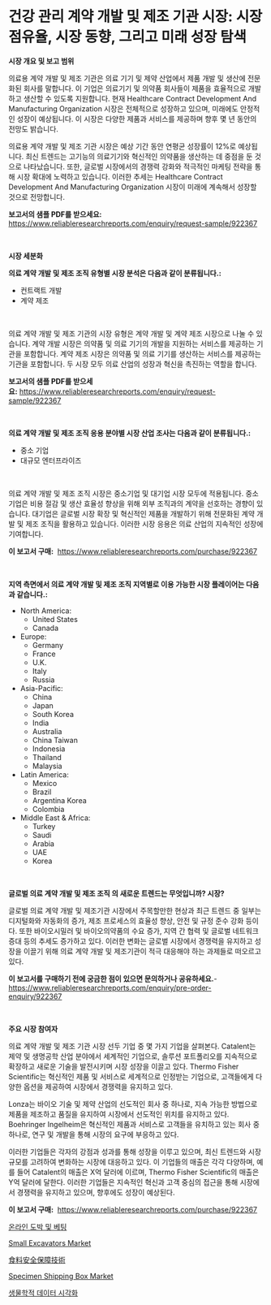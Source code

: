 <p><h1>건강 관리 계약 개발 및 제조 기관 시장: 시장 점유율, 시장 동향, 그리고 미래 성장 탐색</h1></p><p><strong>시장 개요 및 보고 범위</strong></p>
<p><p>의료용 계약 개발 및 제조 기관은 의료 기기 및 제약 산업에서 제품 개발 및 생산에 전문화된 회사를 말합니다. 이 기업은 의료기기 및 의약품 회사들이 제품을 효율적으로 개발하고 생산할 수 있도록 지원합니다. 현재 Healthcare Contract Development And Manufacturing Organization 시장은 전체적으로 성장하고 있으며, 미래에도 안정적인 성장이 예상됩니다. 이 시장은 다양한 제품과 서비스를 제공하며 향후 몇 년 동안의 전망도 밝습니다. </p><p>의료용 계약 개발 및 제조 기관 시장은 예상 기간 동안 연평균 성장률이 12%로 예상됩니다. 최신 트렌드는 고기능의 의료기기와 혁신적인 의약품을 생산하는 데 중점을 둔 것으로 나타났습니다. 또한, 글로벌 시장에서의 경쟁력 강화와 적극적인 마케팅 전략을 통해 시장 확대에 노력하고 있습니다. 이러한 추세는 Healthcare Contract Development And Manufacturing Organization 시장이 미래에 계속해서 성장할 것으로 전망합니다.</p></p>
<p><strong>보고서의 샘플 PDF를 받으세요:</strong> <a href="https://www.reliableresearchreports.com/enquiry/request-sample/922367">https://www.reliableresearchreports.com/enquiry/request-sample/922367</a></p>
<p>&nbsp;</p>
<p><strong>시장 세분화</strong></p>
<p><strong>의료 계약 개발 및 제조 조직 유형별 시장 분석은 다음과 같이 분류됩니다.:</strong></p>
<p><ul><li>컨트랙트 개발</li><li>계약 제조</li></ul></p>
<p>&nbsp;</p>
<p><p>의료 계약 개발 및 제조 기관의 시장 유형은 계약 개발 및 계약 제조 시장으로 나눌 수 있습니다. 계약 개발 시장은 의약품 및 의료 기기의 개발을 지원하는 서비스를 제공하는 기관을 포함합니다. 계약 제조 시장은 의약품 및 의료 기기를 생산하는 서비스를 제공하는 기관을 포함합니다. 두 시장 모두 의료 산업의 성장과 혁신을 촉진하는 역할을 합니다.</p></p>
<p><strong>보고서의 샘플 PDF를 받으세요:</strong>&nbsp;<a href="https://www.reliableresearchreports.com/enquiry/request-sample/922367">https://www.reliableresearchreports.com/enquiry/request-sample/922367</a></p>
<p>&nbsp;</p>
<p><strong> 의료 계약 개발 및 제조 조직 응용 분야별 시장 산업 조사는 다음과 같이 분류됩니다.:</strong></p>
<p><ul><li>중소 기업</li><li>대규모 엔터프라이즈</li></ul></p>
<p>&nbsp;</p>
<p><p>의료 계약 개발 및 제조 조직 시장은 중소기업 및 대기업 시장 모두에 적용됩니다. 중소기업은 비용 절감 및 생산 효율성 향상을 위해 외부 조직과의 계약을 선호하는 경향이 있습니다. 대기업은 글로벌 시장 확장 및 혁신적인 제품을 개발하기 위해 전문화된 계약 개발 및 제조 조직을 활용하고 있습니다. 이러한 시장 응용은 의료 산업의 지속적인 성장에 기여합니다.</p></p>
<p><strong>이 보고서 구매:</strong>&nbsp; <a href="https://www.reliableresearchreports.com/purchase/922367">https://www.reliableresearchreports.com/purchase/922367</a></p>
<p>&nbsp;</p>
<p><strong>지역 측면에서 의료 계약 개발 및 제조 조직 지역별로 이용 가능한 시장 플레이어는 다음과 같습니다.:</strong></p>
<p><ul>
    <li>
        North America:
        <ul>
            <li>United States</li>
            <li>Canada</li>
        </ul>
    </li>
    <li>
        Europe:
        <ul>
            <li>Germany</li>
            <li>France</li>
            <li>U.K.</li>
            <li>Italy</li>
            <li>Russia</li>
        </ul>
    </li>
    <li>
        Asia-Pacific:
        <ul>
            <li>China</li>
            <li>Japan</li>
            <li>South Korea</li>
            <li>India</li>
            <li>Australia</li>
            <li>China Taiwan</li>
            <li>Indonesia</li>
            <li>Thailand</li>
            <li>Malaysia</li>
        </ul>
    </li>
    <li>
        Latin America:
        <ul>
            <li>Mexico</li>
            <li>Brazil</li>
            <li>Argentina Korea</li>
            <li>Colombia</li>
        </ul>
    </li>
    <li>
        Middle East & Africa:
        <ul>
            <li>Turkey</li>
            <li>Saudi</li>
            <li>Arabia</li>
            <li>UAE</li>
            <li>Korea</li>
        </ul>
    </li>
    </ul></p>
<p>&nbsp;</p>
<p><strong>글로벌 의료 계약 개발 및 제조 조직 의 새로운 트렌드는 무엇입니까? 시장?</strong></p>
<p><p>글로벌 의료 계약 개발 및 제조기관 시장에서 주목할만한 현상과 최근 트렌드 중 일부는 디지털화와 자동화의 증가, 제조 프로세스의 효율성 향상, 안전 및 규정 준수 강화 등이다. 또한 바이오시밀러 및 바이오의약품의 수요 증가, 지역 간 협력 및 글로벌 네트워크 증대 등의 추세도 증가하고 있다. 이러한 변화는 글로벌 시장에서 경쟁력을 유지하고 성장을 이끌기 위해 의료 계약 개발 및 제조기관이 적극 대응해야 하는 과제들로 떠오르고 있다.</p></p>
<p><strong>이 보고서를 구매하기 전에 궁금한 점이 있으면 문의하거나 공유하세요.</strong>- <a href="https://www.reliableresearchreports.com/enquiry/pre-order-enquiry/922367">https://www.reliableresearchreports.com/enquiry/pre-order-enquiry/922367</a></p>
<p>&nbsp;</p>
<p><strong>주요 시장 참여자</strong></p>
<p><p>의료 계약 개발 및 제조 기관 시장 선두 기업 중 몇 가지 기업을 살펴본다. Catalent는 제약 및 생명공학 산업 분야에서 세계적인 기업으로, 솔루션 포트폴리오를 지속적으로 확장하고 새로운 기술을 발전시키며 시장 성장을 이끌고 있다. Thermo Fisher Scientific는 혁신적인 제품 및 서비스로 세계적으로 인정받는 기업으로, 고객들에게 다양한 옵션을 제공하여 시장에서 경쟁력을 유지하고 있다.</p><p>Lonza는 바이오 기술 및 제약 산업의 선도적인 회사 중 하나로, 지속 가능한 방법으로 제품을 제조하고 품질을 유지하여 시장에서 선도적인 위치를 유지하고 있다. Boehringer Ingelheim은 혁신적인 제품과 서비스로 고객들을 유치하고 있는 회사 중 하나로, 연구 및 개발을 통해 시장의 요구에 부응하고 있다.</p><p>이러한 기업들은 각자의 강점과 성과를 통해 성장을 이루고 있으며, 최신 트렌드와 시장 규모를 고려하여 변화하는 시장에 대응하고 있다. 이 기업들의 매출은 각각 다양하며, 예를 들어 Catalent의 매출은 X억 달러에 이르며, Thermo Fisher Scientific의 매출은 Y억 달러에 달한다. 이러한 기업들은 지속적인 혁신과 고객 중심의 접근을 통해 시장에서 경쟁력을 유지하고 있으며, 향후에도 성장이 예상된다.</p></p>
<p><strong>이 보고서 구매:</strong>&nbsp;&nbsp;<a href="https://www.reliableresearchreports.com/purchase/922367">https://www.reliableresearchreports.com/purchase/922367</a></p>
<p><p><a href="https://github.com/laholand/Market-Research-Report-List-2/blob/main/3832865182505.md">온라인 도박 및 베팅</a></p><p><a href="https://github.com/AKSHATREPORTPRIME/Market-Research-Report-List-3/blob/main/small-excavators-market.md">Small Excavators Market</a></p><p><a href="https://github.com/mohamedbakry57/Market-Research-Report-List-2/blob/main/4251824182509.md">食料安全保障技術</a></p><p><a href="https://issuu.com/reportprime-2/docs/specimen-shipping-box-market-size-2030.pptx">Specimen Shipping Box Market</a></p><p><a href="https://github.com/sougarounis/Market-Research-Report-List-2/blob/main/1109233182506.md">생물학적 데이터 시각화</a></p></p>
